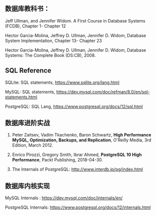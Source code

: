 ## 数据库教科书：

Jeff Ullman, and Jennifer Widom. A First Course in Database Systems (FCDB), Chapter 1- Chapter 12

Hector Garcia-Molina, Jeffrey D. Ullman, Jennifer D. Widom, Database System Implementation, Chapter 13- Chapter 23

Hector Garcia-Molina, Jeffrey D. Ullman, Jennifer D. Widom, Database Systems: The Complete Book (DS:CB), 2008.


## SQL Reference

SQLite: SQL statements,  https://www.sqlite.org/lang.html 

MySQL: SQL statements, https://dev.mysql.com/doc/refman/8.0/en/sql-statements.html

PostgreSQL: SQL Lang,  https://www.postgresql.org/docs/12/sql.html


## 数据库进阶实战

1. Peter Zaitsev, Vadim Tkachenko, Baron Schwartz, **High Performance MySQL, Optimization, Backups, and Replication**, O'Reilly Media, 3rd Edition, March 2012.  

2. Enrico Pirozzi, Gregory Smith, Ibrar Ahmed, **PostgreSQL 10 High Performance**, Packt Publishing, 2018-04-30.

3. The Internals of PostgreSQL: http://www.interdb.jp/pg/index.html


## 数据库内核实现

MySQL Internals : https://dev.mysql.com/doc/internals/en/

PostgreSQL Internals: https://www.postgresql.org/docs/12/internals.html



